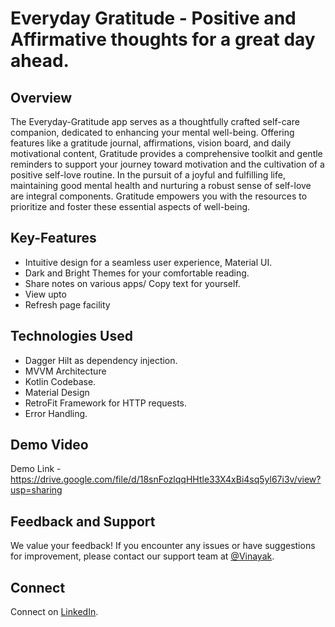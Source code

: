 # Everyday Gratitude - Positive and Affirmative thoughts for a great day ahead. 

## Overview

The Everyday-Gratitude app serves as a thoughtfully crafted self-care companion, dedicated to enhancing your mental well-being. Offering features like a gratitude journal, affirmations, vision board, and daily motivational content, Gratitude provides a comprehensive toolkit and gentle reminders to support your journey toward motivation and the cultivation of a positive self-love routine. In the pursuit of a joyful and fulfilling life, maintaining good mental health and nurturing a robust sense of self-love are integral components. Gratitude empowers you with the resources to prioritize and foster these essential aspects of well-being.

## Key-Features
   - Intuitive design for a seamless user experience, Material UI.
   - Dark and Bright Themes for your comfortable reading.
   - Share notes on various apps/ Copy text for yourself.
   - View upto 
   - Refresh page facility

## Technologies Used
   - Dagger Hilt as dependency injection.
   - MVVM Architecture
   - Kotlin Codebase.
   - Material Design
   - RetroFit Framework for HTTP requests.
   - Error Handling.

## Demo Video

Demo Link - https://drive.google.com/file/d/18snFozlqqHHtle33X4xBi4sq5yl67i3v/view?usp=sharing

## Feedback and Support

We value your feedback! If you encounter any issues or have suggestions for improvement, please contact our support team at [@Vinayak](mailto:vinayakfredrics@gmail.com).

## Connect

Connect on [LinkedIn](https://www.linkedin.com/in/vinayak-mishra-235600211/).
